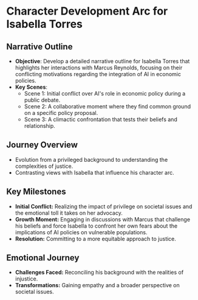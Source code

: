 # Character Development Arc for Isabella Torres

## Narrative Outline
- **Objective**: Develop a detailed narrative outline for Isabella Torres that highlights her interactions with Marcus Reynolds, focusing on their conflicting motivations regarding the integration of AI in economic policies.
- **Key Scenes**:
  - Scene 1: Initial conflict over AI's role in economic policy during a public debate.
  - Scene 2: A collaborative moment where they find common ground on a specific policy proposal.
  - Scene 3: A climactic confrontation that tests their beliefs and relationship.

## Journey Overview
- Evolution from a privileged background to understanding the complexities of justice.
- Contrasting views with Isabella that influence his character arc.

## Key Milestones
- **Initial Conflict:** Realizing the impact of privilege on societal issues and the emotional toll it takes on her advocacy.
- **Growth Moment:** Engaging in discussions with Marcus that challenge his beliefs and force Isabella to confront her own fears about the implications of AI policies on vulnerable populations.
- **Resolution:** Committing to a more equitable approach to justice.

## Emotional Journey
- **Challenges Faced:** Reconciling his background with the realities of injustice.
- **Transformations:** Gaining empathy and a broader perspective on societal issues.
